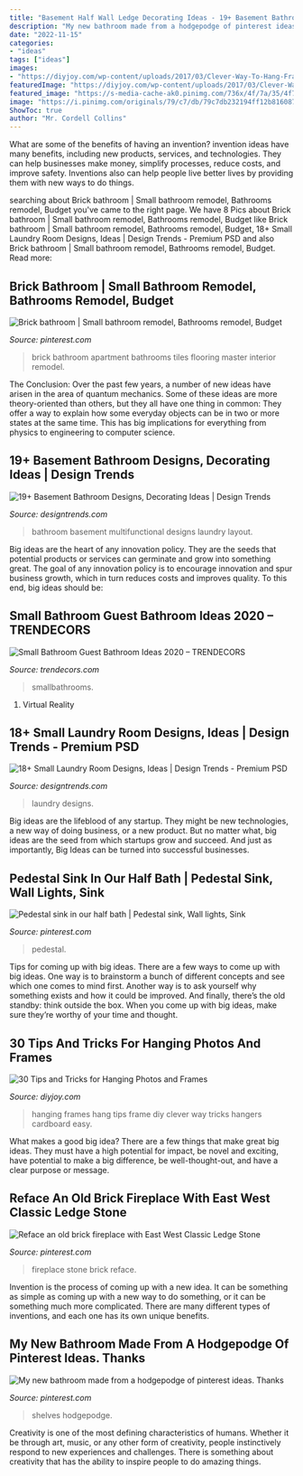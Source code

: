 ```yaml
---
title: "Basement Half Wall Ledge Decorating Ideas - 19+ Basement Bathroom Designs, Decorating Ideas"
description: "My new bathroom made from a hodgepodge of pinterest ideas. thanks"
date: "2022-11-15"
categories:
- "ideas"
tags: ["ideas"]
images:
- "https://diyjoy.com/wp-content/uploads/2017/03/Clever-Way-To-Hang-Frames.jpg"
featuredImage: "https://diyjoy.com/wp-content/uploads/2017/03/Clever-Way-To-Hang-Frames.jpg"
featured_image: "https://s-media-cache-ak0.pinimg.com/736x/4f/7a/35/4f7a35783c6e0d55cf184432ac3150a6.jpg"
image: "https://i.pinimg.com/originals/79/c7/db/79c7db232194ff12b81608759ad252bf.jpg"
ShowToc: true
author: "Mr. Cordell Collins"
---
```



What are some of the benefits of having an invention?
invention ideas have many benefits, including new products, services, and technologies. They can help businesses make money, simplify processes, reduce costs, and improve safety. Inventions also can help people live better lives by providing them with new ways to do things.

	

		
searching about Brick bathroom | Small bathroom remodel, Bathrooms remodel, Budget you've came to the right page. We have 8 Pics about Brick bathroom | Small bathroom remodel, Bathrooms remodel, Budget like Brick bathroom | Small bathroom remodel, Bathrooms remodel, Budget, 18+ Small Laundry Room Designs, Ideas | Design Trends - Premium PSD and also Brick bathroom | Small bathroom remodel, Bathrooms remodel, Budget. Read more:
		
    
## Brick Bathroom | Small Bathroom Remodel, Bathrooms Remodel, Budget

<img loading=lazy src="https://i.pinimg.com/originals/67/01/53/6701538c89459963b02374c2dbd59134.jpg" onerror="this.onerror=null;this.src='https://tse1.mm.bing.net/th?id=OIP.v2B_ujAODsl4GzJjuggUjQHaLH&amp;pid=15.1';" alt="Brick bathroom | Small bathroom remodel, Bathrooms remodel, Budget">

_Source: pinterest.com_

>brick bathroom apartment bathrooms tiles flooring master interior remodel. 

	

The Conclusion:
Over the past few years, a number of new ideas have arisen in the area of quantum mechanics. Some of these ideas are more theory-oriented than others, but they all have one thing in common: They offer a way to explain how some everyday objects can be in two or more states at the same time. This has big implications for everything from physics to engineering to computer science.

    
## 19+ Basement Bathroom Designs, Decorating Ideas | Design Trends

<img loading=lazy src="https://images.designtrends.com/wp-content/uploads/2016/01/03115413/Vintage-Basement-Multifunctional-Bathroom.jpg" onerror="this.onerror=null;this.src='https://tse2.mm.bing.net/th?id=OIP._TovFZARbvyreRgLQlCQmgHaE8&amp;pid=15.1';" alt="19+ Basement Bathroom Designs, Decorating Ideas | Design Trends">

_Source: designtrends.com_

>bathroom basement multifunctional designs laundry layout. 

	

Big ideas are the heart of any innovation policy. They are the seeds that potential products or services can germinate and grow into something great. The goal of any innovation policy is to encourage innovation and spur business growth, which in turn reduces costs and improves quality. To this end, big ideas should be: 

    
## Small Bathroom Guest Bathroom Ideas 2020 – TRENDECORS

<img loading=lazy src="https://i1.wp.com/i.pinimg.com/564x/6a/bb/13/6abb1365015c9cd2371e5adeae841017.jpg?ssl=1" onerror="this.onerror=null;this.src='https://tse1.mm.bing.net/th?id=OIP.yg0MaDcRdG5XZ26lbyB4AQHaLH&amp;pid=15.1';" alt="Small Bathroom Guest Bathroom Ideas 2020 – TRENDECORS">

_Source: trendecors.com_

>smallbathrooms. 

	

1. Virtual Reality 

    
## 18+ Small Laundry Room Designs, Ideas | Design Trends - Premium PSD

<img loading=lazy src="https://images.designtrends.com/wp-content/uploads/2016/10/04201114/Small-Laundry-Room-Designs.jpeg" onerror="this.onerror=null;this.src='https://tse3.mm.bing.net/th?id=OIP.Oyh-VckaoJ87DC9ET9JBGwHaJ3&amp;pid=15.1';" alt="18+ Small Laundry Room Designs, Ideas | Design Trends - Premium PSD">

_Source: designtrends.com_

>laundry designs. 

	

Big ideas are the lifeblood of any startup. They might be new technologies, a new way of doing business, or a new product. But no matter what, big ideas are the seed from which startups grow and succeed. And just as importantly, Big Ideas can be turned into successful businesses.

    
## Pedestal Sink In Our Half Bath | Pedestal Sink, Wall Lights, Sink

<img loading=lazy src="https://i.pinimg.com/736x/6c/5d/ee/6c5deed1e27a35bbf170f74d49467a85.jpg" onerror="this.onerror=null;this.src='https://tse3.mm.bing.net/th?id=OIP.9fN9H72D50BjLXl4EP531wHaJ3&amp;pid=15.1';" alt="Pedestal sink in our half bath | Pedestal sink, Wall lights, Sink">

_Source: pinterest.com_

>pedestal. 

	

Tips for coming up with big ideas.
There are a few ways to come up with big ideas. One way is to brainstorm a bunch of different concepts and see which one comes to mind first. Another way is to ask yourself why something exists and how it could be improved. And finally, there’s the old standby: think outside the box. When you come up with big ideas, make sure they’re worthy of your time and thought.

    
## 30 Tips And Tricks For Hanging Photos And Frames

<img loading=lazy src="https://diyjoy.com/wp-content/uploads/2017/03/Clever-Way-To-Hang-Frames.jpg" onerror="this.onerror=null;this.src='https://tse3.mm.bing.net/th?id=OIP.RYH_Ey11STnqpyxrzh_8pgHaJ3&amp;pid=15.1';" alt="30 Tips and Tricks for Hanging Photos and Frames">

_Source: diyjoy.com_

>hanging frames hang tips frame diy clever way tricks hangers cardboard easy. 

	

What makes a good big idea?
There are a few things that make great big ideas. They must have a high potential for impact, be novel and exciting, have potential to make a big difference, be well-thought-out, and have a clear purpose or message.

    
## Reface An Old Brick Fireplace With East West Classic Ledge Stone

<img loading=lazy src="https://s-media-cache-ak0.pinimg.com/736x/4f/7a/35/4f7a35783c6e0d55cf184432ac3150a6.jpg" onerror="this.onerror=null;this.src='https://tse1.mm.bing.net/th?id=OIP.b63ietM8ktKDi9O6-9nIOAHaJ3&amp;pid=15.1';" alt="Reface an old brick fireplace with East West Classic Ledge Stone">

_Source: pinterest.com_

>fireplace stone brick reface. 

	

Invention is the process of coming up with a new idea. It can be something as simple as coming up with a new way to do something, or it can be something much more complicated. There are many different types of inventions, and each one has its own unique benefits.

    
## My New Bathroom Made From A Hodgepodge Of Pinterest Ideas. Thanks

<img loading=lazy src="https://i.pinimg.com/originals/79/c7/db/79c7db232194ff12b81608759ad252bf.jpg" onerror="this.onerror=null;this.src='https://tse2.mm.bing.net/th?id=OIP.OtcMqgf4Q2BQfscF9pNcJQHaJ6&amp;pid=15.1';" alt="My new bathroom made from a hodgepodge of pinterest ideas. Thanks">

_Source: pinterest.com_

>shelves hodgepodge. 

	

Creativity is one of the most defining characteristics of humans. Whether it be through art, music, or any other form of creativity, people instinctively respond to new experiences and challenges. There is something about creativity that has the ability to inspire people to do amazing things.

